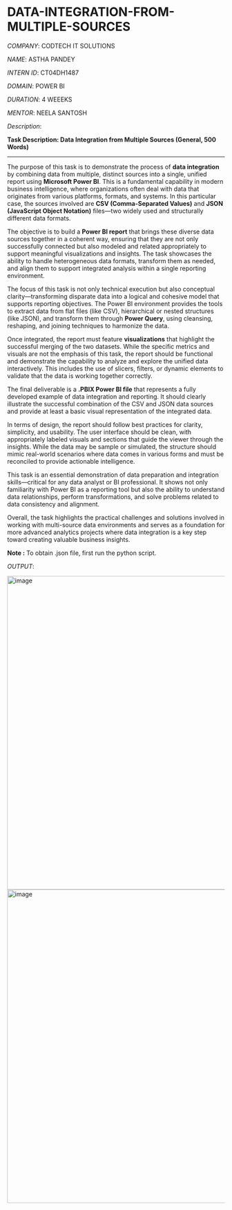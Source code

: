 # DATA-INTEGRATION-FROM-MULTIPLE-SOURCES

*COMPANY*: CODTECH IT SOLUTIONS

*NAME*: ASTHA PANDEY

*INTERN ID*: CT04DH1487

*DOMAIN*: POWER BI

*DURATION*: 4 WEEEKS

*MENTOR*: NEELA SANTOSH

*Description*:

**Task Description: Data Integration from Multiple Sources (General, 500 Words)**

---

The purpose of this task is to demonstrate the process of **data integration** by combining data from multiple, distinct sources into a single, unified report using **Microsoft Power BI**. This is a fundamental capability in modern business intelligence, where organizations often deal with data that originates from various platforms, formats, and systems. In this particular case, the sources involved are **CSV (Comma-Separated Values)** and **JSON (JavaScript Object Notation)** files—two widely used and structurally different data formats.

The objective is to build a **Power BI report** that brings these diverse data sources together in a coherent way, ensuring that they are not only successfully connected but also modeled and related appropriately to support meaningful visualizations and insights. The task showcases the ability to handle heterogeneous data formats, transform them as needed, and align them to support integrated analysis within a single reporting environment.

The focus of this task is not only technical execution but also conceptual clarity—transforming disparate data into a logical and cohesive model that supports reporting objectives. The Power BI environment provides the tools to extract data from flat files (like CSV), hierarchical or nested structures (like JSON), and transform them through **Power Query**, using cleansing, reshaping, and joining techniques to harmonize the data.

Once integrated, the report must feature **visualizations** that highlight the successful merging of the two datasets. While the specific metrics and visuals are not the emphasis of this task, the report should be functional and demonstrate the capability to analyze and explore the unified data interactively. This includes the use of slicers, filters, or dynamic elements to validate that the data is working together correctly.

The final deliverable is a **.PBIX Power BI file** that represents a fully developed example of data integration and reporting. It should clearly illustrate the successful combination of the CSV and JSON data sources and provide at least a basic visual representation of the integrated data.

In terms of design, the report should follow best practices for clarity, simplicity, and usability. The user interface should be clean, with appropriately labeled visuals and sections that guide the viewer through the insights. While the data may be sample or simulated, the structure should mimic real-world scenarios where data comes in various forms and must be reconciled to provide actionable intelligence.

This task is an essential demonstration of data preparation and integration skills—critical for any data analyst or BI professional. It shows not only familiarity with Power BI as a reporting tool but also the ability to understand data relationships, perform transformations, and solve problems related to data consistency and alignment.

Overall, the task highlights the practical challenges and solutions involved in working with multi-source data environments and serves as a foundation for more advanced analytics projects where data integration is a key step toward creating valuable business insights.

**Note :** To obtain .json file, first run the python script.

*OUTPUT*:

<img width="1286" height="726" alt="image" src="https://github.com/user-attachments/assets/2d093e25-5a83-4f60-8fcb-e69b4d639ff9" />

<img width="1286" height="726" alt="image" src="https://github.com/user-attachments/assets/d57ad791-6bd1-416d-8e72-5f5044b574b1" />
